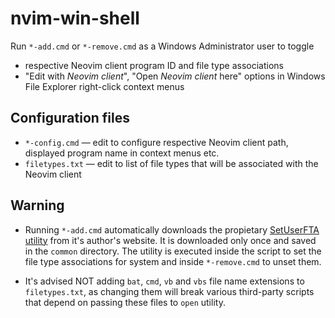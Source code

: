 # nvim-win-shell

Run `*-add.cmd` or `*-remove.cmd` as a Windows Administrator user to toggle
 - respective Neovim client program ID and file type associations
 - "Edit with *Neovim client*", "Open *Neovim client* here" options in Windows File Explorer right-click context menus

## Configuration files

- `*-config.cmd` — edit to configure respective Neovim client path, displayed program name in context menus etc.
- `filetypes.txt` — edit to list of file types that will be associated with the Neovim client

## Warning

- Running `*-add.cmd` automatically downloads the propietary [SetUserFTA utility](https://kolbi.cz/blog/2017/10/25/setuserfta-userchoice-hash-defeated-set-file-type-associations-per-user/) from it's author's website. It is downloaded only once and saved in the `common` directory. The utility is executed inside the script to set the file type associations for system and inside `*-remove.cmd` to unset them.

- It's advised NOT adding `bat`, `cmd`, `vb` and `vbs` file name extensions to `filetypes.txt`, as changing them will break various third-party scripts that depend on passing these files to `open` utility.
